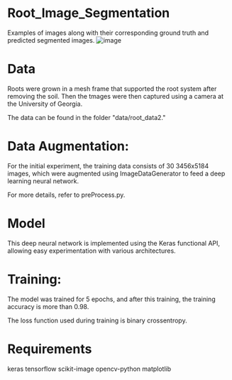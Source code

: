 # Root_Image_Segmentation 
Examples of images along with their corresponding ground truth and predicted segmented images.
![image](https://github.com/Computational-Plant-Science/Root_Image_Segmentation/assets/133724174/987f30db-9f33-45f1-8214-75c19554644b)

# Data
Roots were grown in a mesh frame that supported the root system after removing the soil. Then the tmages were then captured using a camera at the University of Georgia. 

The data can be found in the folder "data/root_data2."

# Data Augmentation:
For the initial experiment, the training data consists of 30 3456x5184 images, which were augmented using ImageDataGenerator to feed a deep learning neural network.

For more details, refer to preProcess.py.

# Model
This deep neural network is implemented using the Keras functional API, allowing easy experimentation with various architectures.

# Training:
The model was trained for 5 epochs, and after this training, the training accuracy is more than 0.98.

The loss function used during training is binary crossentropy. 

# Requirements
keras
tensorflow
scikit-image
opencv-python
matplotlib

